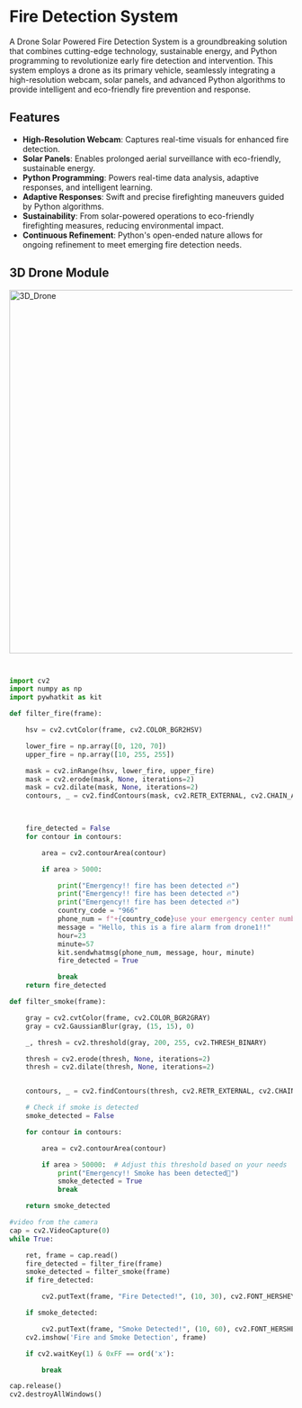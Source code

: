 # Fire Detection System

A Drone Solar Powered Fire Detection System is a groundbreaking solution that combines cutting-edge technology, sustainable energy, and Python programming to revolutionize early fire detection and intervention. This system employs a drone as its primary vehicle, seamlessly integrating a high-resolution webcam, solar panels, and advanced Python algorithms to provide intelligent and eco-friendly fire prevention and response.

## Features

- **High-Resolution Webcam**: Captures real-time visuals for enhanced fire detection.
- **Solar Panels**: Enables prolonged aerial surveillance with eco-friendly, sustainable energy.
- **Python Programming**: Powers real-time data analysis, adaptive responses, and intelligent learning.
- **Adaptive Responses**: Swift and precise firefighting maneuvers guided by Python algorithms.
- **Sustainability**: From solar-powered operations to eco-friendly firefighting measures, reducing environmental impact.
- **Continuous Refinement**: Python's open-ended nature allows for ongoing refinement to meet emerging fire detection needs.

## 3D Drone Module

<img width="646" alt="3D_Drone" src="https://github.com/AfrahSaud36/FireDetecionSystem/assets/138797663/d3a70cef-c3ca-4c4b-976a-a3dde3bc8ef2">

```python


import cv2
import numpy as np
import pywhatkit as kit

def filter_fire(frame):

    hsv = cv2.cvtColor(frame, cv2.COLOR_BGR2HSV)

    lower_fire = np.array([0, 120, 70])
    upper_fire = np.array([10, 255, 255])

    mask = cv2.inRange(hsv, lower_fire, upper_fire)
    mask = cv2.erode(mask, None, iterations=2)
    mask = cv2.dilate(mask, None, iterations=2)
    contours, _ = cv2.findContours(mask, cv2.RETR_EXTERNAL, cv2.CHAIN_APPROX_SIMPLE)

 

    fire_detected = False
    for contour in contours:

        area = cv2.contourArea(contour)

        if area > 5000: 

            print("Emergency!! fire has been detected 🔥")
            print("Emergency!! fire has been detected 🔥")
            print("Emergency!! fire has been detected 🔥")
            country_code = "966"
            phone_num = f"+{country_code}use your emergency center number here"
            message = "Hello, this is a fire alarm from drone1!!"
            hour=23 
            minute=57
            kit.sendwhatmsg(phone_num, message, hour, minute)
            fire_detected = True

            break
    return fire_detected

def filter_smoke(frame):

    gray = cv2.cvtColor(frame, cv2.COLOR_BGR2GRAY)
    gray = cv2.GaussianBlur(gray, (15, 15), 0)

    _, thresh = cv2.threshold(gray, 200, 255, cv2.THRESH_BINARY)

    thresh = cv2.erode(thresh, None, iterations=2)
    thresh = cv2.dilate(thresh, None, iterations=2)


    contours, _ = cv2.findContours(thresh, cv2.RETR_EXTERNAL, cv2.CHAIN_APPROX_SIMPLE)

    # Check if smoke is detected 
    smoke_detected = False

    for contour in contours:

        area = cv2.contourArea(contour)

        if area > 50000:  # Adjust this threshold based on your needs
            print("Emergency!! Smoke has been detected💨")
            smoke_detected = True
            break

    return smoke_detected

#video from the camera
cap = cv2.VideoCapture(0)
while True:

    ret, frame = cap.read()
    fire_detected = filter_fire(frame)
    smoke_detected = filter_smoke(frame)
    if fire_detected:

        cv2.putText(frame, "Fire Detected!", (10, 30), cv2.FONT_HERSHEY_SIMPLEX, 1, (0, 0, 255), 2, cv2.LINE_AA)

    if smoke_detected:

        cv2.putText(frame, "Smoke Detected!", (10, 60), cv2.FONT_HERSHEY_SIMPLEX, 1, (255, 165, 0), 2, cv2.LINE_AA)
    cv2.imshow('Fire and Smoke Detection', frame)

    if cv2.waitKey(1) & 0xFF == ord('x'):

        break

cap.release()
cv2.destroyAllWindows()

